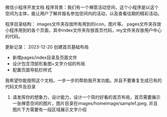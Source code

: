 
微信小程序开发文档
程序背景：我们有一个禅意活动空间，这个小程序是以这个空间为主体，能让用户了解并报名参加空间内的活动，以及查看往期的精彩活动。

程序目录结构：
images文件夹存放所有用到的icon，图片等。
pages文件夹存放小程序用到的各个页面，其中index文件夹存放首页代码，my文件夹存放用户中心的代码。

更新记录：
2023-12-20 创建首页基础布局
- 新增pages/index目录及页面文件
- 设计包含顶部形象图+文字介绍的布局
- 配置页面导航栏样式

我希望你能按照这个文档，一步一步的帮助我开发功能。并且不要重复生成已有的代码文件及目录

1. 请发挥你的想象力，设计能力，设计一个简约好看的首页布局，首页需要展示一张禅意空间的图片，图片目录在images/homeimage/sample1.jpeg. 并且图片下方需要有一段区域展示文字介绍
